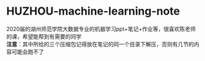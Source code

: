# HUZHOU-machine-learning-note
 2020届的湖州师范学院大数据专业的机器学习ppt+笔记+作业等，很喜欢陈老师的课，希望能帮到有需要的同学  
 **注意**：其中所给的三个压缩包记得放在笔记的同一个目录下解压，否则有几节的内容可能会跑不了
